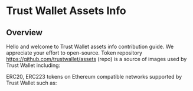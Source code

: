 # Trust Wallet Assets Info

## Overview

Hello and welcome to Trust Wallet assets info contribution guide. We appreciate your effort to open-source. Token repository https://github.com/trustwallet/assets (repo) is a source of images used by Trust Wallet including:

ERC20, ERC223 tokens on Ethereum compatible networks supported by Trust Wallet such as:
